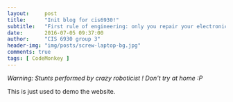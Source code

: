 ```yaml
---
layout:     post
title:      "Init blog for cis6930!"
subtitle:   "First rule of engineering: only you repair your electronics!"
date:       2016-07-05 09:37:00
author:     "CIS 6930 group 3"
header-img: "img/posts/screw-laptop-bg.jpg"
comments: true
tags: [ CodeMonkey ]
---
```

*Warning: Stunts performed by crazy roboticist ! Don't try at home :P*

This is just used to demo the website.

